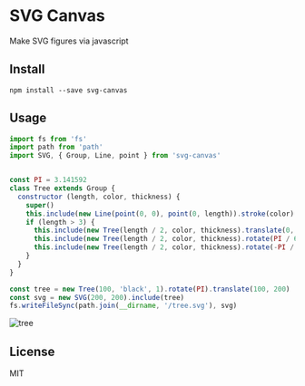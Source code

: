 # SVG Canvas
Make SVG figures via javascript

## Install
`npm install --save svg-canvas`

## Usage

```javascript
import fs from 'fs'
import path from 'path'
import SVG, { Group, Line, point } from 'svg-canvas'


const PI = 3.141592
class Tree extends Group {
  constructor (length, color, thickness) {
    super()
    this.include(new Line(point(0, 0), point(0, length)).stroke(color).strokeWidth(thickness))
    if (length > 3) {
      this.include(new Tree(length / 2, color, thickness).translate(0, length))
      this.include(new Tree(length / 2, color, thickness).rotate(PI / 6).translate(0, length))
      this.include(new Tree(length / 2, color, thickness).rotate(-PI / 6).translate(0, length))
    }   
  }
}

const tree = new Tree(100, 'black', 1).rotate(PI).translate(100, 200)
const svg = new SVG(200, 200).include(tree)
fs.writeFileSync(path.join(__dirname, '/tree.svg'), svg)
```

![tree](http://blog.harukim.xyz/wp-content/uploads/2016/12/svg-canvas-readme-tree.png)

## License
MIT
